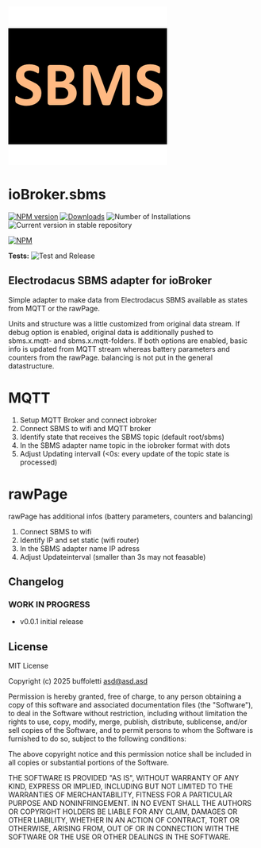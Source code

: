 ![Logo](admin/sbms.png)

# ioBroker.sbms

[![NPM version](https://img.shields.io/npm/v/iobroker.sbms.svg)](https://www.npmjs.com/package/iobroker.sbms)
[![Downloads](https://img.shields.io/npm/dm/iobroker.sbms.svg)](https://www.npmjs.com/package/iobroker.sbms)
![Number of Installations](https://iobroker.live/badges/sbms-installed.svg)
![Current version in stable repository](https://iobroker.live/badges/sbms-stable.svg)

[![NPM](https://nodei.co/npm/iobroker.sbms.png?downloads=true)](https://nodei.co/npm/iobroker.sbms/)

**Tests:** ![Test and Release](https://github.com/buffoletti/ioBroker.sbms/workflows/Test%20and%20Release/badge.svg)

## Electrodacus SBMS adapter for ioBroker

Simple adapter to make data from Electrodacus SBMS available as states from MQTT or the rawPage.

Units and structure was a little customized from original data stream. If debug option is enabled, original data is additionally pushed to sbms.x.mqtt- and sbms.x.mqtt-folders.
If both options are enabled, basic info is updated from MQTT stream whereas battery parameters and counters from the rawPage. balancing is not put in the general datastructure.

# MQTT

1. Setup MQTT Broker and connect iobroker
2. Connect SBMS to wifi and MQTT broker
3. Identify state that receives the SBMS topic (default root/sbms)
4. In the SBMS adapter name topic in the iobroker format with dots
5. Adjust Updating intervall (<0s: every update of the topic state is processed)

# rawPage

rawPage has additional infos (battery parameters, counters and balancing)

1. Connect SBMS to wifi
2. Identify IP and set static (wifi router)
3. In the SBMS adapter name IP adress
4. Adjust Updateinterval (smaller than 3s may not feasable)

## Changelog

<!--
	Placeholder for the next version (at the beginning of the line):
	### **WORK IN PROGRESS**
-->

### **WORK IN PROGRESS**

- v0.0.1 initial release

## License

MIT License

Copyright (c) 2025 buffoletti <asd@asd.asd>

Permission is hereby granted, free of charge, to any person obtaining a copy
of this software and associated documentation files (the "Software"), to deal
in the Software without restriction, including without limitation the rights
to use, copy, modify, merge, publish, distribute, sublicense, and/or sell
copies of the Software, and to permit persons to whom the Software is
furnished to do so, subject to the following conditions:

The above copyright notice and this permission notice shall be included in all
copies or substantial portions of the Software.

THE SOFTWARE IS PROVIDED "AS IS", WITHOUT WARRANTY OF ANY KIND, EXPRESS OR
IMPLIED, INCLUDING BUT NOT LIMITED TO THE WARRANTIES OF MERCHANTABILITY,
FITNESS FOR A PARTICULAR PURPOSE AND NONINFRINGEMENT. IN NO EVENT SHALL THE
AUTHORS OR COPYRIGHT HOLDERS BE LIABLE FOR ANY CLAIM, DAMAGES OR OTHER
LIABILITY, WHETHER IN AN ACTION OF CONTRACT, TORT OR OTHERWISE, ARISING FROM,
OUT OF OR IN CONNECTION WITH THE SOFTWARE OR THE USE OR OTHER DEALINGS IN THE
SOFTWARE.
